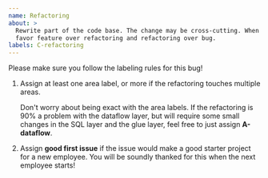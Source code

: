 ```yaml
---
name: Refactoring
about: >
  Rewrite part of the code base. The change may be cross-cutting. When in doubt,
  favor feature over refactoring and refactoring over bug.
labels: C-refactoring
---
```


Please make sure you follow the labeling rules for this bug!

1. Assign at least one area label, or more if the refactoring touches multiple
   areas.

   Don't worry about being exact with the area labels. If the refactoring is 90%
   a problem with the dataflow layer, but will require some small changes in the
   SQL layer and the glue layer, feel free to just assign **A-dataflow**.

2. Assign **good first issue** if the issue would make a good starter project
   for a new employee. You will be soundly thanked for this when the next
   employee starts!

